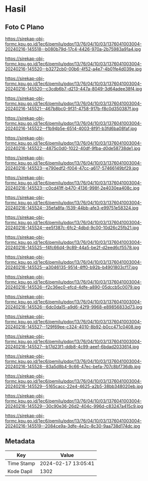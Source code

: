 # Hasil

## Foto C Plano

https://sirekap-obj-formc.kpu.go.id/1ec6/pemilu/pdpr/13/76/04/10/03/1376041003004-20240216-145518--b080b79d-17c4-4426-970a-2b75983a91a4.jpg

https://sirekap-obj-formc.kpu.go.id/1ec6/pemilu/pdpr/13/76/04/10/03/1376041003004-20240216-145520--b3272cb0-00b6-4f52-a4e7-4b01fe4d039e.jpg

https://sirekap-obj-formc.kpu.go.id/1ec6/pemilu/pdpr/13/76/04/10/03/1376041003004-20240216-145520--c3cdb6b7-d213-447a-8049-3d64adee38f4.jpg

https://sirekap-obj-formc.kpu.go.id/1ec6/pemilu/pdpr/13/76/04/10/03/1376041003004-20240216-145521--467b8bc0-9f31-4758-917b-f8c0d350387f.jpg

https://sirekap-obj-formc.kpu.go.id/1ec6/pemilu/pdpr/13/76/04/10/03/1376041003004-20240216-145522--f1b94b5e-6514-4003-8f91-b3fd6ba08faf.jpg

https://sirekap-obj-formc.kpu.go.id/1ec6/pemilu/pdpr/13/76/04/10/03/1376041003004-20240216-145522--4875c0d0-1022-40df-9fba-d0de58738de1.jpg

https://sirekap-obj-formc.kpu.go.id/1ec6/pemilu/pdpr/13/76/04/10/03/1376041003004-20240216-145523--e790edf2-f004-47cc-a617-57466149bf29.jpg

https://sirekap-obj-formc.kpu.go.id/1ec6/pemilu/pdpr/13/76/04/10/03/1376041003004-20240216-145523--c0cd41ff-b470-4136-998f-2e4030ea408c.jpg

https://sirekap-obj-formc.kpu.go.id/1ec6/pemilu/pdpr/13/76/04/10/03/1376041003004-20240216-145524--35efa8fa-1539-44bb-afe3-e99751e58324.jpg

https://sirekap-obj-formc.kpu.go.id/1ec6/pemilu/pdpr/13/76/04/10/03/1376041003004-20240216-145524--ee5f387c-6fc2-4dbd-9c00-10d26c25fb21.jpg

https://sirekap-obj-formc.kpu.go.id/1ec6/pemilu/pdpr/13/76/04/10/03/1376041003004-20240216-145525--f4fc66d4-9c89-44a5-be2f-d2eed6cf5578.jpg

https://sirekap-obj-formc.kpu.go.id/1ec6/pemilu/pdpr/13/76/04/10/03/1376041003004-20240216-145525--a3046135-9514-4ff0-b92b-b4901803cf17.jpg

https://sirekap-obj-formc.kpu.go.id/1ec6/pemilu/pdpr/13/76/04/10/03/1376041003004-20240216-145526--f2c36ec0-efcd-4dfe-a890-05dccb5c0079.jpg

https://sirekap-obj-formc.kpu.go.id/1ec6/pemilu/pdpr/13/76/04/10/03/1376041003004-20240216-145526--6dc0da15-a9d6-42f9-9968-e89856833d73.jpg

https://sirekap-obj-formc.kpu.go.id/1ec6/pemilu/pdpr/13/76/04/10/03/1376041003004-20240216-145527--129f69ee-c324-4010-8b92-b0cc471c0408.jpg

https://sirekap-obj-formc.kpu.go.id/1ec6/pemilu/pdpr/13/76/04/10/03/1376041003004-20240216-145527--b17d23f1-ddb8-4c99-aeef-6bdad2033614.jpg

https://sirekap-obj-formc.kpu.go.id/1ec6/pemilu/pdpr/13/76/04/10/03/1376041003004-20240216-145528--83a5d8b4-9c66-47ec-befa-707c8bf736db.jpg

https://sirekap-obj-formc.kpu.go.id/1ec6/pemilu/pdpr/13/76/04/10/03/1376041003004-20240216-145529--5165cacc-22e4-4625-a2b5-38bb348020eb.jpg

https://sirekap-obj-formc.kpu.go.id/1ec6/pemilu/pdpr/13/76/04/10/03/1376041003004-20240216-145529--30c90e36-26d2-404c-996d-c83247a415c9.jpg

https://sirekap-obj-formc.kpu.go.id/1ec6/pemilu/pdpr/13/76/04/10/03/1376041003004-20240216-145519--2084ce9a-3dfe-4e2c-8c30-9aa738d174dc.jpg


## Metadata

| Key        | Value               |
| ---------- | ------------------- |
| Time Stamp | 2024-02-17 13:05:41 |
| Kode Dapil | 1302                |



